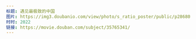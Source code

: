 ```yaml
---
标题: 遇见最极致的中国
图片: https://img3.doubanio.com/view/photo/s_ratio_poster/public/p2868012283.jpg
时时: 2022
链接: https://movie.douban.com/subject/35765341/
---
```

